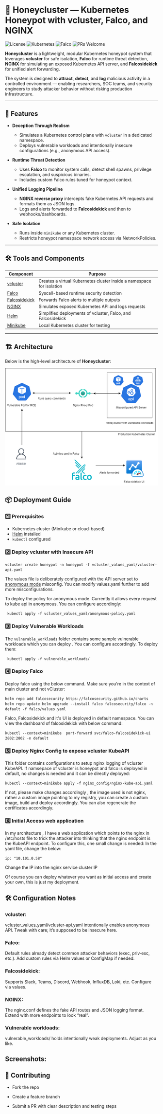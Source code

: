 # 🐝 Honeycluster — Kubernetes Honeypot with vcluster, Falco, and NGINX

![License](https://img.shields.io/github/license/arnavtripathy/honeycluster)
![Kubernetes](https://img.shields.io/badge/Kubernetes-1.28+-blue?logo=kubernetes)
![Falco](https://img.shields.io/badge/Falco-Security-orange?logo=falco)
![PRs Welcome](https://img.shields.io/badge/PRs-welcome-brightgreen.svg)

**Honeycluster** is a lightweight, modular Kubernetes honeypot system that leverages **vcluster** for safe isolation, **Falco** for runtime threat detection, **NGINX** for simulating an exposed Kubernetes API server, and **Falcosidekick** for unified alert forwarding.  

The system is designed to **attract**, **detect**, and **log** malicious activity in a controlled environment — enabling researchers, SOC teams, and security engineers to study attacker behavior without risking production infrastructure.

---

## 📜 Features

- **Deception Through Realism**
  - Simulates a Kubernetes control plane with `vcluster` in a dedicated namespace.
  - Deploys vulnerable workloads and intentionally insecure configurations (e.g., anonymous API access).

- **Runtime Threat Detection**
  - Uses **Falco** to monitor system calls, detect shell spawns, privilege escalation, and suspicious binaries.
  - Includes custom Falco rules tuned for honeypot context.

- **Unified Logging Pipeline**
  - **NGINX reverse proxy** intercepts fake Kubernetes API requests and formats them as JSON logs.
  - Logs and alerts forwarded to **Falcosidekick** and then to webhooks/dashboards.

- **Safe Isolation**
  - Runs inside `minikube` or any Kubernetes cluster.
  - Restricts honeypot namespace network access via NetworkPolicies.

---

## 🛠 Tools and Components

| Component | Purpose |
|-----------|---------|
| [vcluster](https://www.vcluster.com/) | Creates a virtual Kubernetes cluster inside a namespace for isolation |
| [Falco](https://falco.org/) | Syscall-based runtime security detection |
| [Falcosidekick](https://github.com/falcosecurity/falcosidekick) | Forwards Falco alerts to multiple outputs |
| [NGINX](https://nginx.org/) | Simulates exposed Kubernetes API and logs requests |
| [Helm](https://helm.sh/) | Simplified deployments of vcluster, Falco, and Falcosidekick |
| [Minikube](https://minikube.sigs.k8s.io/) | Local Kubernetes cluster for testing |

---

## 🏗 Architecture

Below is the high-level architecture of **Honeycluster**:

![Honeycluster Architecture](honeyarch.png)


## 📦 Deployment Guide

### 1️⃣ Prerequisites
- Kubernetes cluster (Minikube or cloud-based)
- [Helm](https://helm.sh/) installed
- `kubectl` configured

### 2️⃣ Deploy vcluster with Insecure API

` vcluster create honeypot -n honeypot -f vcluster_values_yaml/vcluster-api.yaml `

The values file is deliberately configured with the API server set to [anonymous mode](https://securitylabs.datadoghq.com/cloud-security-atlas/vulnerabilities/unauthenticated-api-server/) misconfig. You can modify values.yaml further to add more misconfigurations.

To deploy the policy for anonymous mode. Currently it allows every request to kube api in anonymous. You can configure accordingly:

` kubectl apply -f vcluster_values_yaml/anonymous-policy.yaml`

### 3️⃣ Deploy Vulnerable Workloads

The `vulnerable_workloads` folder contains some sample vulnerable workloads which you can deploy . You can configure accordingly. To deploy them:

` kubectl apply -f vulnerable_workloads/`

### 4️⃣ Deploy Falco

Deploy falco using the below command. Make sure you're in the context of main cluster and not vCluster:

`helm repo add falcosecurity https://falcosecurity.github.io/charts
helm repo update
helm upgrade --install falco falcosecurity/falco -n default -f falco/values.yaml`

Falco, Falcosidekick and it's UI is deployed in default namespace. You can view the dashboard of falcosidekick with below command:

`kubectl --context=minikube  port-forward svc/falco-falcosidekick-ui 2802:2802 -n default`

### 5️⃣ Deploy Nginx Config to expose vcluster KubeAPI

This folder contains configurations to setup nginx logging of vcluster KubeAPI. If namsepace of vcluster is honeypot and falco is deployed in default, no changes is needed and it can be directly deployed:

`kubectl --context=minikube apply -f nginx_config/nginx-kube-api.yaml`

If not, please make changes accordingly , the image used is not nginx, rather a custom image pointing to my registry, you can create a custom image, build and deploy accordingly. You can also regenerate the certificates accordingly.

### 6️⃣ Initial Access web application

In my architecture , I have a web application which points to the nginx in /etc/hosts file to trick the attacker into thinking that the nginx endpoint is the KubeAPI endpoint. To configure this, one small change is needed: In the yaml file, change the below:

`ip: "10.101.0.58" `

Change the IP into the nginx service cluster IP

Of course you can deploy whatever you want as initial access and create your own, this is just my deployment.

## 🛠 Configuration Notes

### vcluster:

vcluster_values_yaml/vcluster-api.yaml intentionally enables anonymous API.
Tweak with care; it’s supposed to be insecure here.

### Falco:

Default rules already detect common attacker behaviors (exec, priv‑esc, etc.).
Add custom rules via Helm values or ConfigMap if needed.

### Falcosidekick:

Supports Slack, Teams, Discord, Webhook, InfluxDB, Loki, etc. Configure via values.

### NGINX:

The nginx.conf defines the fake API routes and JSON logging format.
Extend with more endpoints to look “real”.

### Vulnerable workloads:

vulnerable_workloads/ holds intentionally weak deployments. Adjust as you like.


## Screenshots: 


## 🤝 Contributing

- Fork the repo

- Create a feature branch

- Submit a PR with clear description and testing steps






